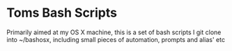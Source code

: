 # Toms Bash Scripts

Primarily aimed at my OS X machine, this is a set of bash scripts I git clone into ~/bashosx, including small pieces of automation, prompts and alias' etc

